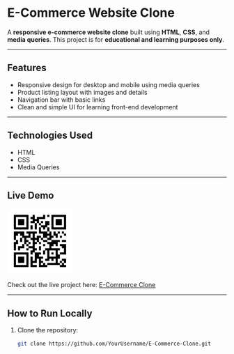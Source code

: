 # E-Commerce Website Clone

A **responsive e-commerce website clone** built using **HTML**, **CSS**, and **media queries**. This project is for **educational and learning purposes only**.

---

## Features
- Responsive design for desktop and mobile using media queries
- Product listing layout with images and details
- Navigation bar with basic links
- Clean and simple UI for learning front-end development

---

## Technologies Used
- HTML
- CSS
- Media Queries

---

## Live Demo

<img src="https://github.com/RahulRouchanGogoi/Ecommerce-Clone/blob/main/Photos/frame.png" width="150"/>

Check out the live project here: [E-Commerce Clone](https://ecommerce-clone-ashy.vercel.app/)

---

## How to Run Locally
1. Clone the repository:
   ```bash
   git clone https://github.com/YourUsername/E-Commerce-Clone.git
